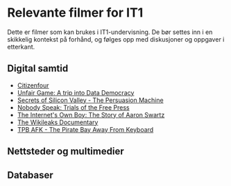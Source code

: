 Relevante filmer for IT1
========================
Dette er filmer som kan brukes i IT1-undervisning. De bør settes inn i en skikkelig
kontekst på forhånd, og følges opp med diskusjoner og oppgaver i etterkant.

Digital samtid
--------------
* [Citizenfour](http://www.vgtv.no/#!/video/116777/citizenfour)
* [Unfair Game: A trip into Data Democracy](https://tv.nrk.no/program/KOID22003518/cambridge-analytica-en-trussel-mot-demokratiet)
* [Secrets of Silicon Valley - The Persuasion Machine](https://tv.nrk.no/serie/silicon-valley-ute-av-kontrolle/KOID23004817/27-03-2018)
* [Nobody Speak: Trials of the Free Press](https://en.wikipedia.org/wiki/Nobody_Speak:_Trials_of_the_Free_Press)
* [The Internet's Own Boy: The Story of Aaron Swartz](https://htmlpreview.github.io/?https://github.com/fagstoff/IT1/blob/master/Filmer/internets-own-boy.html)
* [The Wikileaks Documentary](https://htmlpreview.github.io/?https://github.com/fagstoff/IT1/blob/master/Filmer/wikileaks-documentary.html)
* [TPB AFK - The Pirate Bay Away From Keyboard](https://htmlpreview.github.io/?https://github.com/fagstoff/IT1/blob/master/Filmer/tpb-afk.html)

Nettsteder og multimedier
-------------------------


Databaser
---------



